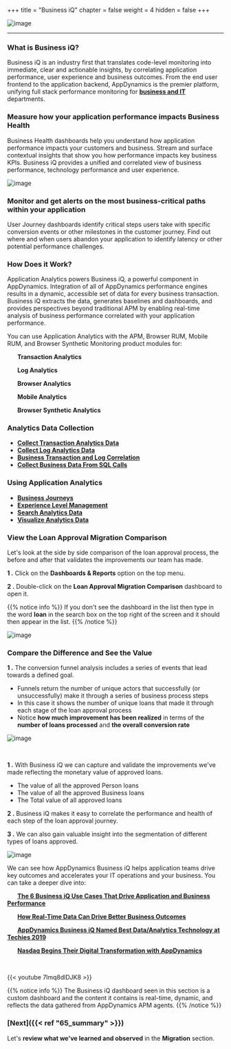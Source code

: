 +++
title = "Business iQ"
chapter = false
weight = 4
hidden = false
+++

![image](/images/60_Migration/ad_team_developer.png)

<hr class="xsmall-line"> 


### What is Business iQ?

<span class="medium-text">Business iQ is an industry first that translates code-level monitoring into immediate, clear and actionable insights, by correlating application performance, user experience and business outcomes. From the end user frontend to the application backend, AppDynamics is the premier platform, unifying full stack performance monitoring for <a href="http://www.appdynamics.com/product/business-iq/business-it-alignment/" target="_blank">**business and IT**</a> departments.</span>


### Measure how your application performance impacts Business Health

Business Health dashboards help you understand how application performance impacts your customers and business. Stream and surface contextual insights that show you how performance impacts key business KPIs. Business iQ provides a unified and correlated view of business performance, technology performance and user experience.

![image](/images/60_Migration/biz_iq_loans_dash.png)

### Monitor and get alerts on the most business-critical paths within your application

User Journey dashboards identify critical steps users take with specific conversion events or other milestones in the customer journey.  Find out where and when users abandon your application to identify latency or other potential performance challenges.


### How Does it Work?

Application Analytics powers Business iQ, a powerful component in AppDynamics. Integration of all of AppDynamics performance engines results in a dynamic, accessible set of data for every business transaction. Business iQ extracts the data, generates baselines and dashboards, and provides perspectives beyond traditional APM by enabling real-time analysis of business performance correlated with your application performance.

You can use Application Analytics with the APM, Browser RUM, Mobile RUM, and Browser Synthetic Monitoring product modules for:

&nbsp;&nbsp;&nbsp;&nbsp;<span style="color: #3e3071;"><i class='fas fa-certificate'></i></span>&nbsp; **Transaction Analytics**

&nbsp;&nbsp;&nbsp;&nbsp;<span style="color: #3e3071;"><i class='fas fa-certificate'></i></span>&nbsp; **Log Analytics**

&nbsp;&nbsp;&nbsp;&nbsp;<span style="color: #3e3071;"><i class='fas fa-certificate'></i></span>&nbsp; **Browser Analytics**

&nbsp;&nbsp;&nbsp;&nbsp;<span style="color: #3e3071;"><i class='fas fa-certificate'></i></span>&nbsp; **Mobile Analytics**

&nbsp;&nbsp;&nbsp;&nbsp;<span style="color: #3e3071;"><i class='fas fa-certificate'></i></span>&nbsp; **Browser Synthetic Analytics**


### Analytics Data Collection

- <a href="https://docs.appdynamics.com/appd/23.x/latest/en/analytics/configure-analytics/collect-transaction-analytics-data" target="_blank">**Collect Transaction Analytics Data**</a>
- <a href="https://docs.appdynamics.com/appd/23.x/latest/en/analytics/configure-analytics/collect-log-analytics-data" target="_blank">**Collect Log Analytics Data**</a>
- <a href="https://docs.appdynamics.com/appd/23.x/latest/en/analytics/configure-analytics/business-transaction-and-log-correlation" target="_blank">**Business Transaction and Log Correlation**</a>
- <a href="https://docs.appdynamics.com/appd/23.x/latest/en/analytics/configure-analytics/collect-transaction-analytics-data/collect-business-data-from-sql-calls" target="_blank">**Collect Business Data From SQL Calls**</a>


### Using Application Analytics

- <a href="https://docs.appdynamics.com/appd/23.x/latest/en/analytics/using-analytics-data/business-journeys" target="_blank">**Business Journeys**</a>
- <a href="https://docs.appdynamics.com/appd/23.x/latest/en/analytics/using-analytics-data/experience-level-management" target="_blank">**Experience Level Management**</a>
- <a href="https://docs.appdynamics.com/appd/23.x/latest/en/analytics/using-analytics-data/search-analytics-data" target="_blank">**Search Analytics Data**</a>
- <a href="https://docs.appdynamics.com/appd/23.x/latest/en/analytics/using-analytics-data/visualize-analytics-data" target="_blank">**Visualize Analytics Data**</a>


### View the Loan Approval Migration Comparison

Let's look at the side by side comparison of the loan approval process, the before and after that validates the improvements our team has made.

**1 .**  Click on the **Dashboards &#38; Reports** option on the top menu.

**2 .**  Double-click on the **Loan Approval Migration Comparison** dashboard to open it.

{{% notice info %}}
If you don't see the dashboard in the list then type in the word **loan** in the search box on the top right of the screen and it should then appear in the list.
{{% /notice %}}

![image](/images/60_Migration/biz_iq_open_loans_dash.png)


### Compare the Difference and See the Value

**1 .**  The conversion funnel analysis includes a series of events that lead towards a defined goal.

- Funnels return the number of unique actors that successfully (or unsuccessfully) make it through a series of business process steps
- In this case it shows the number of unique loans that made it through each stage of the loan approval process
- Notice **how much improvement has been realized** in terms of the **number of loans processed** and **the overall conversion rate**

![image](/images/60_Migration/biz_iq_loans_dash_00.png)

<br>

**1 .**  With Business iQ we can capture and validate the improvements we've made reflecting the monetary value of approved loans.

- The value of all the approved Person loans
- The value of all the approved Business loans
- The Total value of all approved loans

**2 .**  Business iQ makes it easy to correlate the performance and health of each step of the loan approval journey.

**3 .**  We can also gain valuable insight into the segmentation of different types of loans approved.

![image](/images/60_Migration/biz_iq_loans_dash_01.png)

We can see how AppDynamics Business iQ helps application teams drive key outcomes and accelerates your IT operations and your business.  You can take a deeper dive into:

&nbsp;&nbsp;&nbsp;&nbsp;<span style="color: #3e3071;"><i class='fas fa-certificate'></i></span>&nbsp; <a href="https://www.appdynamics.com/c/dam/r/appdynamics/general-documents/use-cases/biq-use-case-guide-2020.pdf" target="_blank">**The 6 Business iQ Use Cases That Drive Application and Business Performance**</a>


&nbsp;&nbsp;&nbsp;&nbsp;<span style="color: #3e3071;"><i class='fas fa-certificate'></i></span>&nbsp; <a href="https://www.appdynamics.com/blog/product/how-real-time-data-can-drive-better-business-outcomes/" target="_blank">**How Real-Time Data Can Drive Better Business Outcomes**</a>

&nbsp;&nbsp;&nbsp;&nbsp;<span style="color: #3e3071;"><i class='fas fa-certificate'></i></span>&nbsp; <a href="https://www.appdynamics.com/blog/news/appdynamics-business-iq-named-best-dataanalytics-technology-techies-2019/" target="_blank">**AppDynamics Business iQ Named Best Data/Analytics Technology at Techies 2019**</a> 

&nbsp;&nbsp;&nbsp;&nbsp;<span style="color: #3e3071;"><i class='fas fa-certificate'></i></span>&nbsp; <a href="https://www.youtube.com/watch?v=8yVEtGDSgWc" target="_blank">**Nasdaq Begins Their Digital Transformation with AppDynamics**</a> 


<br>

{{< youtube 7lmq8dlDJK8 >}}


{{% notice info %}}
The Business iQ dashboard seen in this section is a custom dashboard and the content it contains is real-time, dynamic, and reflects the data gathered from AppDynamics APM agents.
{{% /notice %}}

### [**Next**]({{< ref "65_summary" >}}) <span style="color: #3e3071;"><i class='fas fa-cog fa-spin'></i></span>

Let's **review what we've learned and observed** in the **Migration** section. 


<!---
{{% notice warning %}}
The Cloud9 workspace should be built by an IAM user with Administrator privileges,
not the root account user. Please ensure you are logged in as an IAM user, not the root
account user.
{{% /notice %}}
-->

<!---
{{% notice info %}}
This workshop was designed to run in the **Oregon (us-west-2)** region. **Please don't
run in any other region.** Future versions of this workshop will expand region availability,
and this message will be removed.
{{% /notice %}}
-->

<!---
{{% notice tip %}}
Ad blockers, javascript disablers, and tracking blockers should be disabled for
the cloud9 domain, or connecting to the workspace might be impacted.
Cloud9 requires third-party-cookies. You can whitelist the [specific domains]( https://docs.aws.amazon.com/cloud9/latest/user-guide/troubleshooting.html#troubleshooting-env-loading).
{{% /notice %}}
-->
